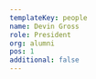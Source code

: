 ```yaml
---
templateKey: people
name: Devin Gross
role: President
org: alumni
pos: 1
additional: false
---
```


